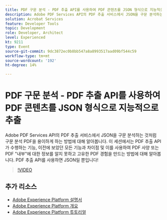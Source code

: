 ```yaml
---
title: PDF 구문 분석 - PDF 추출 API를 사용하여 PDF 콘텐츠를 JSON 형식으로 지능적으로 추출
description: Adobe PDF Services API의 PDF 추출 서비스에서 JSON을 구문 분석하는 것처럼 구문 분석 PDF을 용이하게 하는 방법에 대해 알아봅니다. 이 세션에서는 PDF 추출 API가 수행하는 기능, 이전에 보았던 모든 기능과 차이점 및 이를 사용하여 PDF 사양 또는 PDF "내부"에 대한 정보를 알지 못하고 고유한 PDF 경험을 만드는 방법에 대해 알아봅니다. PDF 추출 API를 사용하면 JSON일 뿐입니다!
solution: Acrobat Services
feature: Developer Tools
topic: Development
role: Developer, Architect
level: Experienced
kt: 9211
type: Event
source-git-commit: 9dc3872ec0b8bb547a8a8993517aad09bf544c59
workflow-type: tm+mt
source-wordcount: '192'
ht-degree: 14%

---
```


# PDF 구문 분석 - PDF 추출 API를 사용하여 PDF 콘텐츠를 JSON 형식으로 지능적으로 추출

Adobe PDF Services API의 PDF 추출 서비스에서 JSON을 구문 분석하는 것처럼 구문 분석 PDF을 용이하게 하는 방법에 대해 알아봅니다. 이 세션에서는 PDF 추출 API가 수행하는 기능, 이전에 보았던 모든 기능과 차이점 및 이를 사용하여 PDF 사양 또는 PDF &quot;내부&quot;에 대한 정보를 알지 못하고 고유한 PDF 경험을 만드는 방법에 대해 알아봅니다. PDF 추출 API를 사용하면 JSON일 뿐입니다!

>[!VIDEO](https://video.tv.adobe.com/v/338096/?quality=12&learn=on&hidetitle=true)

## 추가 리소스

- [Adobe Experience Platform 설명서](https://experienceleague.adobe.com/docs/experience-platform.html)
- [Adobe Experience Platform 개요](https://experienceleague.adobe.com/docs/experience-platform/landing/home.html?lang=ko)
- [Adobe Experience Platform 튜토리얼](https://experienceleague.adobe.com/docs/platform-learn/tutorials/overview.html?lang=en)
